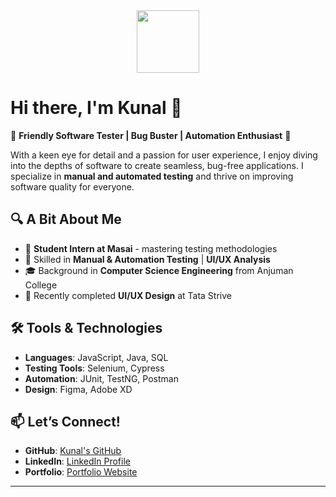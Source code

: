 <!-- ## Hi there 👋

<!--
**Kunal-30/Kunal-30** is a ✨ _special_ ✨ repository because its `README.md` (this file) appears on your GitHub profile.

Here are some ideas to get you started:

- 🔭 I’m currently working on ...
- 🌱 I’m currently learning ...
- 👯 I’m looking to collaborate on ...
- 🤔 I’m looking for help with ...
- 💬 Ask me about ...
- 📫 How to reach me: ...
- 😄 Pronouns: ...
- ⚡ Fun fact: ...
-->

<div id="header" align="center">
  <img src="https://media.giphy.com/media/M9gbBd9nbDrOTu1Mqx/giphy.gif" width="100"/>
</div>

# Hi there, I'm Kunal 👋

🌟 **Friendly Software Tester | Bug Buster | Automation Enthusiast** 🌟

With a keen eye for detail and a passion for user experience, I enjoy diving into the depths of software to create seamless, bug-free applications. I specialize in **manual and automated testing** and thrive on improving software quality for everyone.

## 🔍 A Bit About Me
- 💼 **Student Intern at Masai** - mastering testing methodologies
- 🧪 Skilled in **Manual & Automation Testing** | **UI/UX Analysis**
- 🎓 Background in **Computer Science Engineering** from Anjuman College
- 🎨 Recently completed **UI/UX Design** at Tata Strive

## 🛠️ Tools & Technologies
- **Languages**: JavaScript, Java, SQL
- **Testing Tools**: Selenium, Cypress
- **Automation**: JUnit, TestNG, Postman
- **Design**: Figma, Adobe XD

## 📫 Let’s Connect!
- **GitHub**: [Kunal's GitHub](https://github.com/kunal1234)
- **LinkedIn**: [LinkedIn Profile](https://linkedin.com/in/kunal1234)
- **Portfolio**: [Portfolio Website](https://yourportfolio.com)

---

